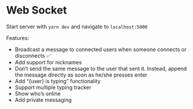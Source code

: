 # Web Socket

Start server with `yarn dev` and navigate to `localhost:5000`

Features: 
- Broadcast a message to connected users when someone connects or disconnects ✅
- Add support for nicknames
- Don’t send the same message to the user that sent it. Instead, append the message directly as soon as he/she presses enter
- Add “{user} is typing” functionality
- Support multiple typing tracker
- Show who’s online
- Add private messaging
